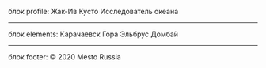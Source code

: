 блок profile:
Жак-Ив Кусто
Исследователь океана
___________________________

блок elements:
Карачаевск
Гора Эльбрус
Домбай
___________________________

блок footer:
© 2020 Mesto Russia